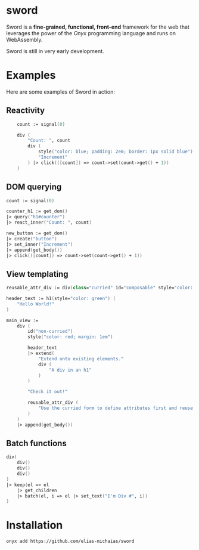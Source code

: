 # sword
Sword is a **fine-grained, functional, front-end** framework for the web that leverages the power of the *Onyx* programming language and runs on WebAssembly.

Sword is still in very early development.

# Examples
Here are some examples of Sword in action:

## Reactivity
```fsharp
    count := signal(0)

    div (
        "Count: ", count
        div (
            style("color: blue; padding: 2em; border: 1px solid blue")
            "Increment"
        ) |> click(([count]) => count->set(count->get() + 1))
    )
```

## DOM querying
```fsharp
count := signal(0)

counter_h1 := get_dom()
|> query("h1#counter")
|> react_inner("Count: ", count)

new_button := get_dom()
|> create("button")
|> set_inner("Increment")
|> append(get_body())
|> click(([count]) => count->set(count->get() + 1))
```

## View templating
```fsharp
reusable_attr_div := div(class="curried" id="composable" style="color: blue")

header_text := h1(style="color: green") (
    "Hello World!"
)

main_view :=
    div (
        id("non-curried")
        style("color: red; margin: 1em")

        header_text
        |> extend(
            "Extend onto existing elements."
            div (
                "A div in an h1"
            )
        )

        "Check it out!"

        reusable_attr_div (
            "Use the curried form to define attributes first and reuse them!"
        )
    )
    |> append(get_body())
```

## Batch functions
```fsharp
div(
    div()
    div()
    div()
)
|> keep(el => el
    |> get_children
    |> batch(el, i => el |> set_text("I'm Div #", i))
)
```

# Installation
`onyx add https://github.com/elias-michaias/sword`